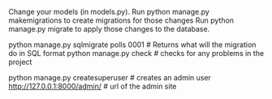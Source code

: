 Change your models (in models.py).
Run python manage.py makemigrations to create migrations for those changes
Run python manage.py migrate to apply those changes to the database.

python manage.py sqlmigrate polls 0001 # Returns what will the migration do in SQL format
python manage.py check # checks for any problems in the project

python manage.py createsuperuser # creates an admin user
 http://127.0.0.1:8000/admin/ # url of the admin site

